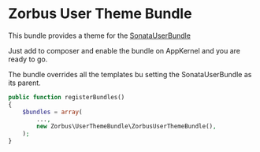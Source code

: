 Zorbus User Theme Bundle
========================

This bundle provides a theme for the [SonataUserBundle](http://sonata-project.org/bundles/user/master/doc/reference/installation.html)

Just add to composer and enable the bundle on AppKernel and you are ready to go.

The bundle overrides all the templates bu setting the SonataUserBundle as its parent.

```php
public function registerBundles()
{
    $bundles = array(
        ...,
        new Zorbus\UserThemeBundle\ZorbusUserThemeBundle(),
    );
}
```
